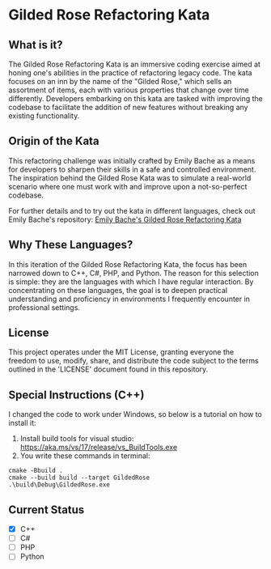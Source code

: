 # Gilded Rose Refactoring Kata

## What is it?

The Gilded Rose Refactoring Kata is an immersive coding exercise aimed at honing one's abilities in the practice of refactoring legacy code. The kata focuses on an inn by the name of the "Gilded Rose," which sells an assortment of items, each with various properties that change over time differently. Developers embarking on this kata are tasked with improving the codebase to facilitate the addition of new features without breaking any existing functionality.

## Origin of the Kata

This refactoring challenge was initially crafted by Emily Bache as a means for developers to sharpen their skills in a safe and controlled environment. The inspiration behind the Gilded Rose Kata was to simulate a real-world scenario where one must work with and improve upon a not-so-perfect codebase.

For further details and to try out the kata in different languages, check out Emily Bache's repository:
[Emily Bache's Gilded Rose Refactoring Kata](https://github.com/emilybache/GildedRose-Refactoring-Kata)

## Why These Languages?

In this iteration of the Gilded Rose Refactoring Kata, the focus has been narrowed down to C++, C#, PHP, and Python. The reason for this selection is simple: they are the languages with which I have regular interaction. By concentrating on these languages, the goal is to deepen practical understanding and proficiency in environments I frequently encounter in professional settings.

## License

This project operates under the MIT License, granting everyone the freedom to use, modify, share, and distribute the code subject to the terms outlined in the 'LICENSE' document found in this repository.

## Special Instructions (C++)

I changed the code to work under Windows, so below is a tutorial on how to install it:

1. Install build tools for visual studio: https://aka.ms/vs/17/release/vs_BuildTools.exe
2. You write these commands in terminal:
```
cmake -Bbuild .
cmake --build build --target GildedRose
.\build\Debug\GildedRose.exe
```

## Current Status

- [x] C++
- [ ] C#
- [ ] PHP
- [ ] Python
